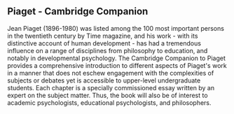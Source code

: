 ## Piaget - Cambridge Companion

Jean Piaget (1896-1980) was listed among the 100 most important persons in the twentieth century by Time magazine, and his work - with its distinctive account of human development - has had a tremendous influence on a range of disciplines from philosophy to education, and notably in developmental psychology. The Cambridge Companion to Piaget provides a comprehensive introduction to different aspects of Piaget's work in a manner that does not eschew engagement with the complexities of subjects or debates yet is accessible to upper-level undergraduate students. Each chapter is a specially commissioned essay written by an expert on the subject matter. Thus, the book will also be of interest to academic psychologists, educational psychologists, and philosophers.

